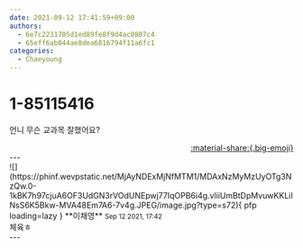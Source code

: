 ```yaml
---
date: 2021-09-12 17:41:59+09:00
authors:
  - 6e7c2231705d1ed89fe8f9d4ac0807c4
  - 65eff6ab044ae8dea6816794f11a6fc1
categories:
  - Chaeyoung
---
```


# 1-85115416

<div class="post-container" markdown="1">
<div class="content-container md-sidebar__scrollwrap" markdown="1">

언니 무슨 교과목 잘했어요?

</div>
</div>

<div style="text-align: right;" markdown="1">
<a href="https://weverse.io/fromis9/fanpost/1-85115416" style="text-align: right;">:material-share:{.big-emoji}</a>
</div>
---

<div class="comments-container md-sidebar__scrollwrap" markdown="1">
<div class="comment" markdown="1">
<div class='id-container' markdown="1">
![](https://phinf.wevpstatic.net/MjAyNDExMjNfMTM1/MDAxNzMyMzUyOTg3NzQw.0-1kBK7h97cjuA6OF3UdGN3rVOdUNEpwj77IqOPB6i4g.vliiUmBtDpMvuwKKLiINsS6K5Bkw-MVA48Em7A6-7v4g.JPEG/image.jpg?type=s72){ pfp loading=lazy }
**<span class="artist">이채영</span>** <small>Sep 12 2021, 17:42</small><br>
</div>
<div class='comment-body' markdown="1">
체육ㅎ
</div>
</div>
</div>
---

